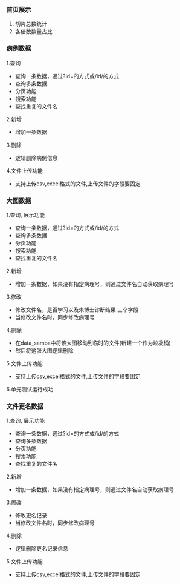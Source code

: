 ### 首页展示
1. 切片总数统计
2. 各倍数数量占比

### 病例数据
1.查询
- 查询一条数据，通过?id=的方式或/id/的方式
- 查询多条数据
- 分页功能
- 搜索功能
- 查找重复的文件名

2.新增
- 增加一条数据

3.删除
- 逻辑删除病例信息

4.文件上传功能
- 支持上传csv,excel格式的文件,上传文件的字段要固定

### 大图数据
1.查询, 展示功能
- 查询一条数据，通过?id=的方式或/id/的方式
- 查询多条数据
- 分页功能
- 搜索功能
- 查找重复的文件名

2.新增
- 增加一条数据，如果没有指定病理号，则通过文件名自动获取病理号

3.修改
- 修改文件名，是否学习以及朱博士诊断结果 三个字段
- 当修改文件名时，同步修改病理号

4.删除
- 在data_samba中将该大图移动到临时的文件(新建一个作为垃圾桶)
- 然后将这张大图逻辑删除

5.文件上传功能
- 支持上传csv,excel格式的文件,上传文件的字段要固定

6.单元测试运行成功

### 文件更名数据
1.查询, 展示功能
- 查询一条数据，通过?id=的方式或/id/的方式
- 查询多条数据
- 分页功能
- 搜索功能
- 查找重复的文件名

2.新增
- 增加一条数据，如果没有指定病理号，则通过文件名自动获取病理号

3.修改
- 修改更名记录
- 当修改文件名时，同步修改病理号

4.删除
- 逻辑删除更名记录信息

5.文件上传功能
- 支持上传csv,excel格式的文件,上传文件的字段要固定
